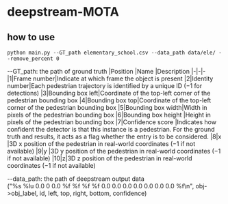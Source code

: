 # deepstream-MOTA  


## how to use  

```
python main.py --GT_path elementary_school.csv --data_path data/ele/ --remove_percent 0
```

--GT_path: the path of ground truth
|Position |Name |Description
|-|-|-
|1|Frame number|Indicate at which frame the object is present
|2|Identity number|Each pedestrian trajectory is identified by a unique ID (−1 for detections)
|3|Bounding box left|Coordinate of the top-left corner of the pedestrian bounding box
|4|Bounding box top|Coordinate of the top-left corner of the pedestrian bounding box
|5|Bounding box width|Width in pixels of the pedestrian bounding box
|6|Bounding box height |Height in pixels of the pedestrian bounding box
|7|Confidence score |Indicates how confident the detector is that this instance is a pedestrian. For the ground truth and results, it acts as a flag whether the entry is to be considered.
|8|x |3D x position of the pedestrian in real-world coordinates (−1 if not available)
|9|y |3D y position of the pedestrian in real-world coordinates (−1 if not available)
|10|z|3D z position of the pedestrian in real-world coordinates (−1 if not available)

--data_path: the path of deepstream output data  
("%s %lu 0.0 0 0.0 %f %f %f %f 0.0 0.0 0.0 0.0 0.0 0.0 0.0 %f\n", obj->obj_label, id, left, top, right, bottom, confidence)